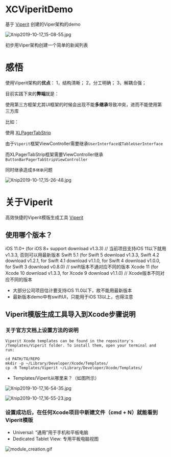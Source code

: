 # XCViperitDemo
基于 [Viperit](https://github.com/ferranabello/Viperit/tree/1.3.3) 创建的Viper架构的demo

![Xnip2019-10-17_15-08-55.jpg](https://upload-images.jianshu.io/upload_images/1432381-56413facb4288066.jpg?imageMogr2/auto-orient/strip%7CimageView2/2/w/1240)

初步用Viper架构创建一个简单的新闻列表

# 感悟
使用Viperit架构的**优点**：
1，结构清晰；
2，分工明确；
3，解耦合强；

目前实践下来的**弊端**就是：

使用第三方框架尤其UI框架的时候会出现不能**多继承**导致冲突，进而不能使用第三方库

比如：

  使用 [XLPagerTabStrip](https://github.com/xmartlabs/XLPagerTabStrip)
  
  由于`Viperit`框架ViewController需要继承`UserInterface或TableUserInterface`
  
  而XLPagerTabStrip框架需要ViewController继承`ButtonBarPagerTabStripViewController`
  
  同时继承造成`多继承`问题
  
  ![Xnip2019-10-17_15-26-48.jpg](https://upload-images.jianshu.io/upload_images/1432381-005538020f2336cd.jpg?imageMogr2/auto-orient/strip%7CimageView2/2/w/1240)
  
  # 关于Viperit
高效快捷的Viperit模版生成工具
[Viperit](https://github.com/ferranabello/Viperit/tree/1.3.3)

## 使用哪个版本？

iOS 11.0+ (for iOS 8+ support download v1.3.3) // 当前项目支持iOS 11以下就用v1.3.3, 否则可以用最新版本
Swift 5.1 (for Swift 5 download v1.3.3, Swift 4.2 download v1.2.1, for Swift 4.1 download v1.1.0, for Swift 4 download v1.0.0, for Swift 3 download v0.8.0) // swift版本不通对应不同的版本
Xcode 11 (for Xcode 10 download v1.3.3, for Xcode 9 download v1.1.0) // Xcode版本不同对应不同的版本

- 大部分公司项目估计要支持iOS 11.0以下，故不能用最新版本
- 最新版本demo中有swiftUI，只能用于iOS 13以上，也得注意

## Viperit模版生成工具导入到Xcode步骤说明

### 关于官方文档上设置方法的说明
```
Viperit Xcode templates can be found in the repository's /Templates/Viperit folder. To install them, open your terminal and run:

cd PATH/TO/REPO
mkdir -p ~/Library/Developer/Xcode/Templates/
cp -R Templates/Viperit ~/Library/Developer/Xcode/Templates/
```
- Templates/Viperit从哪里来？（如图所示）

![Xnip2019-10-17_16-54-35.jpg](https://upload-images.jianshu.io/upload_images/1432381-b30b7b0d79afe761.jpg?imageMogr2/auto-orient/strip%7CimageView2/2/w/1240)

![Xnip2019-10-17_16-55-23.jpg](https://upload-images.jianshu.io/upload_images/1432381-fe2a05d867c36b4f.jpg?imageMogr2/auto-orient/strip%7CimageView2/2/w/1240)


### 设置成功后，在任何Xcode项目中新建文件（cmd + N）就能看到Viperit模版

- Universal: “通用”用于手机和平板电脑
- Dedicated Tablet View: 专用平板电脑视图

![module_creation.gif](https://upload-images.jianshu.io/upload_images/1432381-88d5a94c587886ab.gif?imageMogr2/auto-orient/strip)
